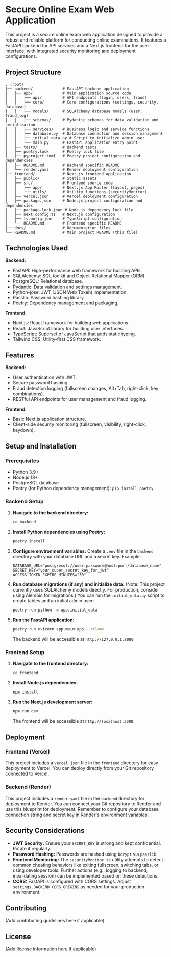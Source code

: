 # Secure Online Exam Web Application

This project is a secure online exam web application designed to provide a robust and reliable platform for conducting online examinations. It features a FastAPI backend for API services and a Next.js frontend for the user interface, with integrated security monitoring and deployment configurations.

## Project Structure

```
. (root)
├── backend/             # FastAPI backend application
│   ├── app/             # Main application source code
│   │   ├── api/         # API endpoints (login, users, fraud)
│   │   ├── core/        # Core configurations (settings, security, database)
│   │   ├── models/      # SQLAlchemy database models (user, fraud_log)
│   │   ├── schemas/     # Pydantic schemas for data validation and serialization
│   │   ├── services/    # Business logic and service functions
│   │   ├── database.py  # Database connection and session management
│   │   ├── initial_data.py # Script to initialize admin user
│   │   └── main.py      # FastAPI application entry point
│   ├── tests/           # Backend tests
│   ├── poetry.lock      # Poetry lock file
│   ├── pyproject.toml   # Poetry project configuration and dependencies
│   ├── README.md        # Backend specific README
│   └── render.yaml      # Render deployment configuration
├── frontend/            # Next.js frontend application
│   ├── public/          # Static assets
│   ├── src/             # Frontend source code
│   │   ├── app/         # Next.js App Router (layout, pages)
│   │   └── utils/       # Utility functions (securityMonitor)
│   ├── vercel.json      # Vercel deployment configuration
│   ├── package.json     # Node.js project configuration and dependencies
│   ├── package-lock.json # Node.js dependency lock file
│   ├── next.config.ts   # Next.js configuration
│   ├── tsconfig.json    # TypeScript configuration
│   └── README.md        # Frontend specific README
├── docs/                # Documentation files
└── README.md            # Main project README (this file)
```

## Technologies Used

**Backend:**
- FastAPI: High-performance web framework for building APIs.
- SQLAlchemy: SQL toolkit and Object-Relational Mapper (ORM).
- PostgreSQL: Relational database.
- Pydantic: Data validation and settings management.
- Python-jose: JWT (JSON Web Token) implementation.
- Passlib: Password hashing library.
- Poetry: Dependency management and packaging.

**Frontend:**
- Next.js: React framework for building web applications.
- React: JavaScript library for building user interfaces.
- TypeScript: Superset of JavaScript that adds static typing.
- Tailwind CSS: Utility-first CSS framework.

## Features

**Backend:**
- User authentication with JWT.
- Secure password hashing.
- Fraud detection logging (fullscreen changes, Alt+Tab, right-click, key combinations).
- RESTful API endpoints for user management and fraud logging.

**Frontend:**
- Basic Next.js application structure.
- Client-side security monitoring (fullscreen, visibility, right-click, keydown).

## Setup and Installation

### Prerequisites

- Python 3.9+
- Node.js 18+
- PostgreSQL database
- Poetry (for Python dependency management): `pip install poetry`

### Backend Setup

1.  **Navigate to the backend directory:**
    ```bash
    cd backend
    ```

2.  **Install Python dependencies using Poetry:**
    ```bash
    poetry install
    ```

3.  **Configure environment variables:**
    Create a `.env` file in the `backend` directory with your database URL and a secret key. Example:
    ```
    DATABASE_URL="postgresql://user:password@host:port/database_name"
    SECRET_KEY="your_super_secret_key_for_jwt"
    ACCESS_TOKEN_EXPIRE_MINUTES="30"
    ```

4.  **Run database migrations (if any) and initialize data:**
    (Note: This project currently uses SQLAlchemy models directly. For production, consider using Alembic for migrations.)
    You can run the `initial_data.py` script to create tables and an initial admin user:
    ```bash
    poetry run python -m app.initial_data
    ```

5.  **Run the FastAPI application:**
    ```bash
    poetry run uvicorn app.main:app --reload
    ```
    The backend will be accessible at `http://127.0.0.1:8000`.

### Frontend Setup

1.  **Navigate to the frontend directory:**
    ```bash
    cd frontend
    ```

2.  **Install Node.js dependencies:**
    ```bash
    npm install
    ```

3.  **Run the Next.js development server:**
    ```bash
    npm run dev
    ```
    The frontend will be accessible at `http://localhost:3000`.

## Deployment

### Frontend (Vercel)

This project includes a `vercel.json` file in the `frontend` directory for easy deployment to Vercel. You can deploy directly from your Git repository connected to Vercel.

### Backend (Render)

This project includes a `render.yaml` file in the `backend` directory for deployment to Render. You can connect your Git repository to Render and use this blueprint for deployment. Remember to configure your database connection string and secret key in Render's environment variables.

## Security Considerations

- **JWT Security:** Ensure your `SECRET_KEY` is strong and kept confidential. Rotate it regularly.
- **Password Hashing:** Passwords are hashed using `bcrypt` via `passlib`.
- **Frontend Monitoring:** The `securityMonitor.ts` utility attempts to detect common cheating behaviors like exiting fullscreen, switching tabs, or using developer tools. Further actions (e.g., logging to backend, invalidating session) can be implemented based on these detections.
- **CORS:** FastAPI is configured with CORS settings. Adjust `settings.BACKEND_CORS_ORIGINS` as needed for your production environment.

## Contributing

(Add contributing guidelines here if applicable)

## License

(Add license information here if applicable)